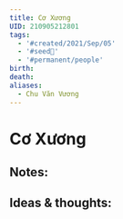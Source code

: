 ```yaml
---
title: Cơ Xương
UID: 210905212801
tags:
  - '#created/2021/Sep/05'
  - '#seed🥜'
  - '#permanent/people'
birth: 
death: 
aliases:
  - Chu Văn Vương
---
```

# Cơ Xương

## Notes:


## Ideas & thoughts:
